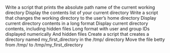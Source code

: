 Write a script that prints the absolute path name of the current working directory
Display the contents list of your current directory
Write a script that changes the working directory to the user’s home directory
Display current directory contents in a long format
Display current directory contents, including hidden files
Long format with user and group IDs displayed numerically And hidden files
Create a script that creates a directory named my_first_directory in the /tmp/ directory
Move the file betty from /tmp/ to /tmp/my_first_directory 
